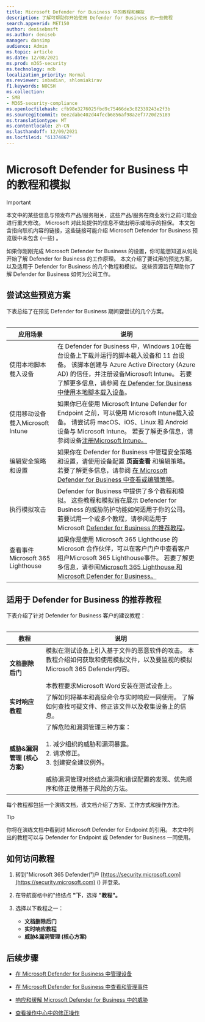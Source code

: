 ```yaml
---
title: Microsoft Defender for Business 中的教程和模拟
description: 了解可帮助你开始使用 Defender for Business 的一些教程
search.appverid: MET150
author: denisebmsft
ms.author: deniseb
manager: dansimp
audience: Admin
ms.topic: article
ms.date: 12/08/2021
ms.prod: m365-security
ms.technology: mdb
localization_priority: Normal
ms.reviewer: inbadian, shlomiakirav
f1.keywords: NOCSH
ms.collection:
- SMB
- M365-security-compliance
ms.openlocfilehash: cfb98e3276025fbd9c75466de3c82339243e2f3b
ms.sourcegitcommit: 0ee2dabe402d44fecb6856af98a2ef7720d25189
ms.translationtype: MT
ms.contentlocale: zh-CN
ms.lasthandoff: 12/09/2021
ms.locfileid: "61374867"
---
```

# <a name="tutorials-and-simulations-in-microsoft-defender-for-business"></a>Microsoft Defender for Business 中的教程和模拟

> [!IMPORTANT]
> 本文中的某些信息与预发布产品/服务相关，这些产品/服务在商业发行之前可能会进行重大修改。 Microsoft 对此处提供的信息不做出明示或暗示的担保。 本文包含指向联机内容的链接，这些链接可能介绍 Microsoft Defender for Business 预览版中未包含 (一些) 。

如果你刚刚完成 Microsoft Defender for Business 的设置，你可能想知道从何处开始了解 Defender for Business 的工作原理。 本文介绍了要试用的预览方案，以及适用于 Defender for Business 的几个教程和模拟。 这些资源旨在帮助你了解 Defender for Business 如何为公司工作。

## <a name="try-these-preview-scenarios"></a>尝试这些预览方案

下表总结了在预览 Defender for Business 期间要尝试的几个方案。 
<br/><br/>


| 应用场景  | 说明  |
|---------|---------|
| 使用本地脚本载入设备     | 在 Defender for Business 中，Windows 10在每台设备上下载并运行的脚本载入设备和 11 台设备。 该脚本创建与 Azure Active Directory (Azure AD) 的信任，并注册设备Microsoft Intune。 若要了解更多信息，请参阅 [在 Defender for Business 中使用本地脚本载入设备](mdb-onboard-devices.md#onboard-a-device-using-a-local-script-in-defender-for-business)。         |
| 使用移动设备载入Microsoft Intune     | 如果你已在使用 Microsoft Intune Defender for Endpoint 之前，可以使用 Microsoft Intune载入设备。 请尝试将 macOS、iOS、Linux 和 Android 设备与 Microsoft Intune。 若要了解更多信息，请参阅设备[注册Microsoft Intune。](/mem/intune/enrollment/device-enrollment)        |
| 编辑安全策略和设置     | 如果你在 Defender for Business 中管理安全策略和设置，请使用设备配置 **页面查看** 和编辑策略。 若要了解更多信息，请参阅 [在 Microsoft Defender for Business 中查看或编辑策略](mdb-view-edit-policies.md)。        |
| 执行模拟攻击   | Defender for Business 中提供了多个教程和模拟。 这些教程和模拟旨在展示 Defender for Business 的威胁防护功能如何适用于你的公司。 若要试用一个或多个教程，请参阅适用于 Microsoft [Defender for Business 的推荐教程](#recommended-tutorials-for-defender-for-business)。         |
| 查看事件Microsoft 365 Lighthouse     | 如果你是使用 Microsoft 365 Lighthouse 的 Microsoft 合作伙伴，可以在客户门户中查看客户租户Microsoft 365 Lighthouse事件。 若要了解更多信息，请参阅[Microsoft 365 Lighthouse 和 Microsoft Defender for Business。](mdb-lighthouse-integration.md)       |


## <a name="recommended-tutorials-for-defender-for-business"></a>适用于 Defender for Business 的推荐教程

下表介绍了针对 Defender for Business 客户的建议教程：
<br/><br/>


| 教程  | 说明  |
|---------|---------|
| **文档删除后门**     | 模拟在测试设备上引入基于文件的恶意软件的攻击。 本教程介绍如何获取和使用模拟文件，以及要监视的模拟Microsoft 365 Defender内容。 <br/><br/>本教程要求Microsoft Word安装在测试设备上。   |
| **实时响应教程**     | 了解如何将基本和高级命令与实时响应一同使用。 了解如何查找可疑文件、修正该文件以及收集设备上的信息。   |
| **威胁&漏洞管理 (核心方案)**     | 了解危险和漏洞管理三种方案： <br/><br/>1. 减少组织的威胁和漏洞暴露。 <br/>2. 请求修正。 <br/>3. 创建安全建议例外。 <br/><br/> 威胁漏洞管理对终结点漏洞和错误配置的发现、优先顺序和修正使用基于风险的方法。      |

每个教程都包括一个演练文档，该文档介绍了方案、工作方式和操作方法。

> [!TIP]
> 你将在演练文档中看到对 Microsoft Defender for Endpoint 的引用。 本文中列出的教程可以与 Defender for Endpoint 或 Defender for Business 一同使用。

## <a name="how-to-access-the-tutorials"></a>如何访问教程

1. 转到"Microsoft 365 Defender门户 [https://security.microsoft.com](https://security.microsoft.com) () 并登录。

2. 在导航窗格中的"终结点 **"下**，选择 **"教程"。**

3. 选择以下教程之一：

   - **文档删除后门**
   - **实时响应教程**
   - **威胁&漏洞管理 (核心方案)**

## <a name="next-steps"></a>后续步骤

- [在 Microsoft Defender for Business 中管理设备](mdb-manage-devices.md)

- [在 Microsoft Defender for Business 中查看和管理事件](mdb-view-manage-incidents.md)

- [响应和缓解 Microsoft Defender for Business 中的威胁](mdb-respond-mitigate-threats.md)

- [查看操作中心中的修正操作](mdb-review-remediation-actions.md)